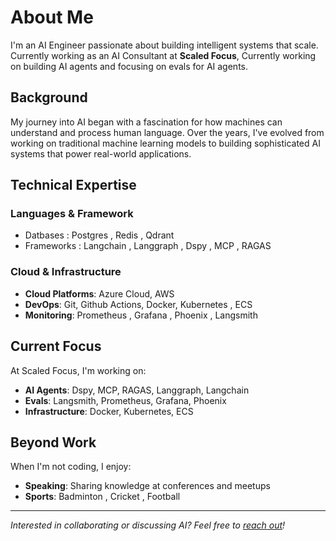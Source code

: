 # About Me

I'm an AI Engineer passionate about building intelligent systems that scale. Currently working as an AI Consultant at **Scaled Focus**, Currently working on building AI agents and focusing on evals for AI agents.

## Background

My journey into AI began with a fascination for how machines can understand and process human language. Over the years, I've evolved from working on traditional machine learning models to building sophisticated AI systems that power real-world applications.

## Technical Expertise

### Languages & Framework
- Datbases : Postgres , Redis , Qdrant
- Frameworks : Langchain , Langgraph , Dspy , MCP , RAGAS

### Cloud & Infrastructure
- **Cloud Platforms**: Azure Cloud, AWS
- **DevOps**: Git, Github Actions, Docker, Kubernetes , ECS 
- **Monitoring**: Prometheus , Grafana , Phoenix , Langsmith


## Current Focus

At Scaled Focus, I'm working on:

- **AI Agents**: Dspy, MCP, RAGAS, Langgraph, Langchain
- **Evals**: Langsmith, Prometheus, Grafana, Phoenix
- **Infrastructure**: Docker, Kubernetes, ECS

## Beyond Work

When I'm not coding, I enjoy:

- **Speaking**: Sharing knowledge at conferences and meetups
- **Sports**: Badminton , Cricket , Football

---

*Interested in collaborating or discussing AI? Feel free to [reach out](contact.md)!*